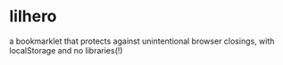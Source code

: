 # lilhero
a bookmarklet that protects against unintentional browser closings, with localStorage and no libraries(!)
